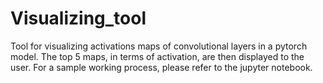# Visualizing_tool
Tool for visualizing activations maps of convolutional layers in a pytorch model. The top 5 maps, in terms of activation, are then displayed to the user. 
For a sample working process, please refer to the jupyter notebook. 
